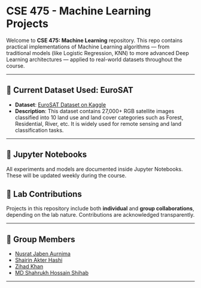 # CSE 475 - Machine Learning Projects

Welcome to **CSE 475: Machine Learning** repository. This repo contains practical implementations of Machine Learning algorithms — from traditional models (like Logistic Regression, KNN) to more advanced Deep Learning architectures — applied to real-world datasets throughout the course.

---

## 📁 Current Dataset Used: EuroSAT

- **Dataset**: [EuroSAT Dataset on Kaggle](https://www.kaggle.com/datasets/apollo2506/eurosat-dataset)
- **Description**: This dataset contains 27,000+ RGB satellite images classified into 10 land use and land cover categories such as Forest, Residential, River, etc. It is widely used for remote sensing and land classification tasks.

---

## 📒 Jupyter Notebooks

All experiments and models are documented inside Jupyter Notebooks. These will be updated weekly during the course.
## 📁 Lab Contributions

Projects in this repository include both **individual** and **group collaborations**, depending on the lab nature. Contributions are acknowledged transparently.

---

## 👥 Group Members

- [Nusrat Jaben Aurnima](https://github.com/NushratJabenAurnima)
- [Shairin Akter Hashi](https://github.com/Shairin207)
- [Zihad Khan](https://github.com/Zihad107)
- [MD Shahrukh Hossain Shihab](https://github.com/shihab372)

---
